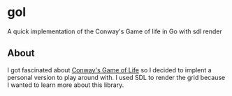 # gol
A quick implementation of the Conway's Game of life in Go with sdl render
## About
I got fascinated about [Conway's Game of Life](https://en.wikipedia.org/wiki/Conway's_Game_of_Life) so I decided to implent a personal version to play around with. I used SDL to render the grid because I wanted to learn more about this library.
